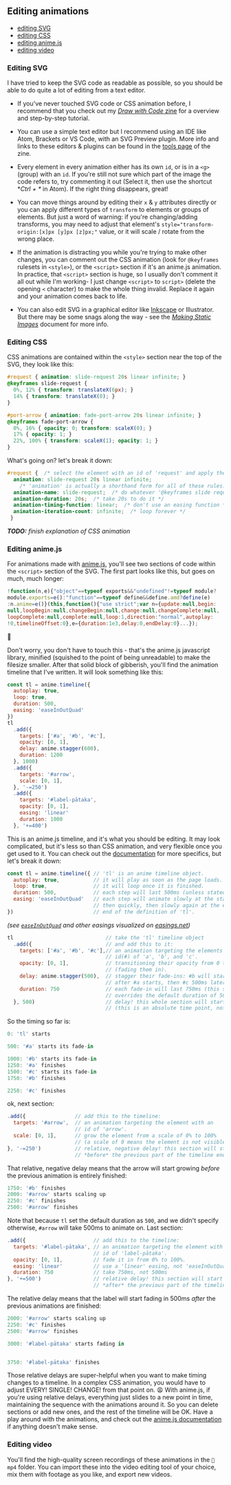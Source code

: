 ## Editing animations
- [editing SVG](#editing-svg)
- [editing CSS](#editing-css)
- [editing anime.js](#editing-anime-js)
- [editing video](#editing-video)

### Editing SVG
I have tried to keep the SVG code as readable as possible, so you should be able
to do quite a lot of editing from a text editor.

- If you've never touched SVG code or CSS animation before, I recommend that you
check out my [_Draw with Code_ zine](https://solarpunk.cool/zines/draw-with-code/index.html)
for a overview and step-by-step tutorial.

- You can use a simple text editor but I recommend using an IDE like Atom,
Brackets or VS Code, with an SVG Preview plugin.
More info and links to these editors & plugins can be found in the
[tools page](https://solarpunk.cool/zines/draw-with-code/tools.html) of the zine.

- Every element in every animation either has its own `id`, or is in a `<g>` (group)
with an `id`. If you're still not sure which part of the image the code refers to,
try commenting it out (Select it, then use the shortcut **Ctrl + \** in Atom).
If the right thing disappears, great!

- You can move things around by editing their `x` & `y` attributes directly or you
can apply different types of `transform` to elements or groups of elements.
But just a word of warning: if you're changing/adding transforms, you may need to
adjust that element's `style="transform-origin:[x]px [y]px [z]px;"` value, or it
will scale / rotate from the wrong place.

- If the animation is distracting you while you're trying to make other changes,
you can comment out the CSS animation (look for `@keyframes` rulesets in
`<style>`), or the `<script>` section if it's an anime.js animation. In practice,
that `<script>` section is huge, so I usually don't comment it all out while I'm
working- I just change `<script>` to `script>` (delete the opening `<` character)
to make the whole thing invalid. Replace it again and your animation comes back
to life.

- You can also edit SVG in a graphical editor like [Inkscape](inkscape.org) or
Illustrator. But there may be some snags along the way - see the
[_Making Static Images_](./making-static-images.md) document for more info.



### Editing CSS
CSS animations are contained within the `<style>` section near the top of the SVG,
they look like this:

```css
#request { animation: slide-request 20s linear infinite; }
@keyframes slide-request {
  0%, 12% { transform: translateX(6px); }
  14% { transform: translateX(0); }
}

#port-arrow { animation: fade-port-arrow 20s linear infinite; }
@keyframes fade-port-arrow {
  0%, 16% { opacity: 0; transform: scaleX(0); }
  17% { opacity: 1; }
  22%, 100% { transform: scaleX(1); opacity: 1; }
}
```

What's going on? let's break it down:

```css
#request {  /* select the element with an id of 'request' and apply these rules: */
  animation: slide-request 20s linear infinite;
    /* 'animation' is actually a shorthand form for all of these rules: ↓*/
  animation-name: slide-request;  /* do whatever '@keyframes slide request' says */
  animation-duration: 20s;  /* take 20s to do it */
  animation-timing-function: linear;  /* don't use an easing function */
  animation-iteration-count: infinite;  /* loop forever */
 }
```
_**TODO:** finish explanation of CSS animation_

### Editing anime.js
For animations made with [anime.js](animejs.com), you'll see two sections of code within the `<script>` section of the SVG. The first part looks like this, but goes on much, much longer:

```javascript
!function(n,e){"object"==typeof exports&&"undefined"!=typeof module?
module.exports=e():"function"==typeof define&&define.amd?define(e)
:n.anime=e()}(this,function(){"use strict";var n={update:null,begin:
null,loopBegin:null,changeBegin:null,change:null,changeComplete:null,
loopComplete:null,complete:null,loop:1,direction:"normal",autoplay:
!0,timelineOffset:0},e={duration:1e3,delay:0,endDelay:0}...});
```

:grimacing:

Don't worry, you don't have to touch this - that's the anime.js javascript library, minified (squished to the point of being unreadable) to make the filesize smaller.
After that solid block of gibberish, you'll find the animation timeline that I've written. It will look something like this:

```javascript
const tl = anime.timeline({
  autoplay: true,
  loop: true,
  duration: 500,
  easing: 'easeInOutQuad'
})
tl
  .add({
    targets: ['#a', '#b', '#c'],
    opacity: [0, 1],
    delay: anime.stagger(600),
    duration: 1200
  }, 1000)
  .add({
    targets: '#arrow',
    scale: [0, 1],
  }, '-=250')
  .add({
    targets: '#label-pātaka',
    opacity: [0, 1],
    easing: 'linear'
    duration: 1000
  }, '+=400')
```

This is an anime.js timeline, and it's what you should be editing. It may look complicated, but it's less so than CSS animation, and very flexible once you get used to it. You can check out the [documentation](https://animejs.com/documentation/) for more specifics, but let's break it down:

```javascript
const tl = anime.timeline({ // 'tl' is an anime timeline object.
  autoplay: true,           // it will play as soon as the page loads.
  loop: true,               // it will loop once it is finished.
  duration: 500,            // each step will last 500ms (unless stated otherwise).
  easing: 'easeInOutQuad'   // each step will animate slowly at the start,
                            // then quickly, then slowly again at the end.
})                          // end of the definition of 'tl'.
```

_(see [`easeInOutQuad`](https://easings.net/#easeInOutQuad) and other easings visualized on [easings.net](https://easings.net/))_

```javascript
tl                              // take the 'tl' timeline object
  .add({                        // and add this to it:
    targets: ['#a', '#b', '#c'],// an animation targeting the elements with an
                                // id(#) of 'a', 'b', and 'c'.
    opacity: [0, 1],            // transitioning their opacity from 0 to 1
                                // (fading them in).
    delay: anime.stagger(500),  // stagger their fade-ins: #b will start 500ms
                                // after #a starts, then #c 500ms later.
    duration: 750               // each fade-in will last 750ms (this statement
                                // overrides the default duration of 500 from 'tl').
  }, 500)                       // delay! this whole section will start at 500ms
                                // (this is an absolute time point, not relative)
```

So the timing so far is:

```javascript
0: 'tl' starts

500: '#a' starts its fade-in

1000: '#b' starts its fade-in
1250: '#a' finishes
1500: '#c' starts its fade-in
1750: '#b' finishes

2250: '#c' finishes
```

ok, next section:

```javascript
.add({                // add this to the timeline:
  targets: '#arrow',  // an animation targeting the element with an
                      // id of 'arrow'.
  scale: [0, 1],      // grow the element from a scale of 0% to 100%
                      // (a scale of 0 means the element is not visible)
}, '-=250')           // relative, negative delay! this section will start 250ms
                      // *before* the previous part of the timeline ends.
```

That relative, negative delay means that the arrow will start growing _before_ the previous animation is entirely finished:

```javascript
1750: '#b' finishes
2000: '#arrow' starts scaling up
2250: '#c' finishes
2500: '#arrow' finishes
```

Note that because `tl` set the default duration as `500`, and we didn't specify otherwise, `#arrow` will take 500ms to animate on.
Last section:

```javascript
.add({                      // add this to the timeline:
  targets: '#label-pātaka', // an animation targeting the element with an
                            // id of 'label-pātaka'.
  opacity: [0, 1],          // fade it in from 0% to 100%.
  easing: 'linear'          // use a 'linear' easing, not 'easeInOutQuad'
  duration: 750             // take 750ms, not 500ms
}, '+=500')                 // relative delay! this section will start 500ms
                            // *after* the previous part of the timeline ends.
```

The relative delay means that the label will start fading in 500ms _after_ the previous animations are finished:

```javascript
2000: '#arrow' starts scaling up
2250: '#c' finishes
2500: '#arrow' finishes

3000: '#label-pātaka' starts fading in


3750: '#label-pātaka' finishes
```

Those relative delays are super-helpful when you want to make timing changes to a timeline. In a complex CSS animation, you would have to adjust EVERY! SINGLE! CHANGE! from that point on. :weary:
With anime.js, if you're using relative delays, everything just slides to a new point in time, maintaining the sequence with the animations around it. So you can delete sections or add new ones, and the rest of the timeline will be OK.
Have a play around with the animations, and check out the [anime.js documentation](https://animejs.com/documentation/) if anything doesn't make sense.


### Editing video
You'll find the high-quality screen recordings of these animations in the `📁️ mp4` folder. You can import these into the video editing tool of your choice, mix them with footage as you like, and export new videos.

